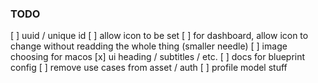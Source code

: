 ### TODO


[ ] uuid / unique id
[ ] allow icon to be set
[ ] for dashboard, allow icon to change without readding the whole thing (smaller needle)
[ ] image choosing for macos
[x] ui heading / subtitles / etc.
[ ] docs for blueprint config
[ ] remove use cases from asset / auth
[ ] profile model stuff